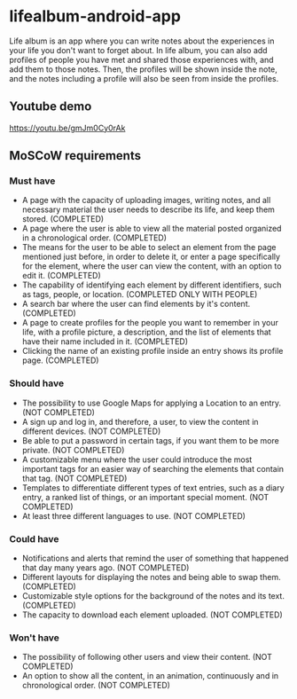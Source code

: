 # lifealbum-android-app

Life album is an app where you can write notes about the experiences in your life you don't want to
forget about. In life album, you can also add profiles of people you have met and shared those
experiences with, and add them to those notes. Then, the profiles will be shown inside the note, and
the notes including a profile will also be seen from inside the profiles.


## Youtube demo

https://youtu.be/gmJm0Cy0rAk


## MoSCoW requirements

### Must have

- A page with the capacity of uploading images, writing notes, and all necessary material the user
  needs to describe its life, and keep them stored. (COMPLETED)
- A page where the user is able to view all the material posted organized in a chronological
  order. (COMPLETED)
- The means for the user to be able to select an element from the page mentioned just before, in
  order to delete it, or enter a page specifically for the element, where the user can view the
  content, with an option to edit it. (COMPLETED)
- The capability of identifying each element by different identifiers, such as tags, people, or
  location. (COMPLETED ONLY WITH PEOPLE)
- A search bar where the user can find elements by it's content. (COMPLETED)
- A page to create profiles for the people you want to remember in your life, with a profile
  picture, a description, and the list of elements that have their name included in it. (COMPLETED)
- Clicking the name of an existing profile inside an entry shows its profile page. (COMPLETED)

### Should have

- The possibility to use Google Maps for applying a Location to an entry. (NOT COMPLETED)
- A sign up and log in, and therefore, a user, to view the content in different devices. (NOT
  COMPLETED)
- Be able to put a password in certain tags, if you want them to be more private. (NOT COMPLETED)
- A customizable menu where the user could introduce the most important tags for an easier way of
  searching the elements that contain that tag. (NOT COMPLETED)
- Templates to differentiate different types of text entries, such as a diary entry, a ranked list
  of things, or an important special moment. (NOT COMPLETED)
- At least three different languages to use. (NOT COMPLETED)

### Could have

- Notifications and alerts that remind the user of something that happened that day many years
  ago. (NOT COMPLETED)
- Different layouts for displaying the notes and being able to swap them. (COMPLETED)
- Customizable style options for the background of the notes and its text. (COMPLETED)
- The capacity to download each element uploaded. (NOT COMPLETED)

### Won't have

- The possibility of following other users and view their content. (NOT COMPLETED)
- An option to show all the content, in an animation, continuously and in chronological order. (NOT
  COMPLETED)
